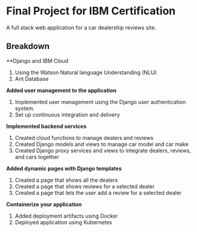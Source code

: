 # Final Project for IBM Certification

A full stack web application for a car dealership reviews site.   

## Breakdown

**Django and IBM Cloud
1. Using the Watson Natural language Understanding (NLU)
2. Ant Database

**Added user management to the application**
1. Implemented user management using the Django user authentication system.
2. Set up continuous integration and delivery

**Implemented backend services**
1. Created cloud functions to manage dealers and reviews
2. Created Django models and views to manage car model and car make
3. Created Django proxy services and views to integrate dealers, reviews, and cars together
 
**Added dynamic pages with Django templates**
1. Created a page that shows all the dealers
2. Created a page that shows reviews for a selected dealer
3. Created a page that lets the user add a review for a selected dealer

**Containerize your application**
1. Added deployment artifacts using Docker
2. Deployed application using Kubernetes
